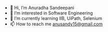 - 👋 Hi, I’m Anuradha Sandeepani
- 👀 I’m interested in Software Engineering
- 🌱 I’m currently learning IIB, UiPath, Selenium
- 📫 How to reach me anusandy15@gmail.com
